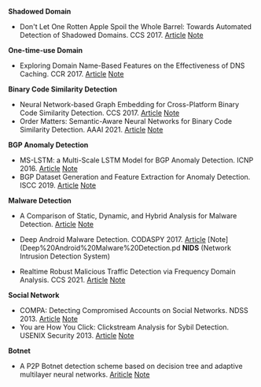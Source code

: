 **Shadowed Domain**

- Don't Let One Rotten Apple Spoil the Whole Barrel: Towards Automated Detection of Shadowed Domains. CCS 2017. [Article](https://www.eecis.udel.edu/~hnw/paper/ccs17.pdf) [Note](Don’t%20Let%20One%20Rotten%20Apple%20Spoil%20the%20Whole%20Barrel.pdf)

**One-time-use Domain**

- Exploring Domain Name-Based Features on the Effectiveness of DNS Caching. CCR 2017. [Article](https://www.eecis.udel.edu/~hnw/paper/ccr17.pdf) [Note](Exploring%20Domain%20Name-Based%20Features%20on%20the%20Effectiveness%20of%20DNS%20Caching.pdf)


**Binary Code Similarity Detection**

- Neural Network-based Graph Embedding for Cross-Platform Binary Code Similarity Detection. CCS 2017. [Article](https://dl.acm.org/doi/pdf/10.1145/3133956.3134018) [Note](Neural%20Network-based%20Graph%20Embedding%20for%20Cross-Platform%20Binary%20Code%20Similarity%20Detection.pdf)
- Order Matters: Semantic-Aware Neural Networks for Binary Code Similarity Detection. AAAI 2021. [Article](https://keenlab.tencent.com/en/whitepapers/Ordermatters.pdf) [Note](Order%20Matters%20Semantic-Aware%20Neural%20Networks%20for%20Binary%20Code%20Similarity%20Detection.pdf)

**BGP Anomaly Detection**

- MS-LSTM: a Multi-Scale LSTM Model for BGP Anomaly Detection. ICNP 2016. [Article](https://www.covert.io/research-papers/deep-learning-security/MS-LSTM%20-%20a%20Multi-Scale%20LSTM%20Model%20for%20BGP%20Anomaly%20Detection.pdf) [Note](MS-LSTM.pdf)
- BGP Dataset Generation and Feature Extraction for Anomaly Detection. ISCC 2019. [Article](https://ieeexplore.ieee.org/abstract/document/8969619) [Note](BGPdataset.pdf)

**Malware Detection**

- A Comparison of Static, Dynamic, and Hybrid Analysis for Malware Detection. [Article](http://www.cs.sjsu.edu/faculty/stamp/papers/Anusha.pdf) [Note](HMM%20-%20Malware%20Detection.pdf)
- Deep Android Malware Detection. CODASPY 2017. [Article](https://dora.dmu.ac.uk/bitstream/handle/2086/16947/Deep-Android-Malware-Detection.pdf?sequence=1&isAllowed=y) [Note](Deep%20Android%20Malware%20Detection.pd
**NIDS** (Network Intrusion Detection System)

- Realtime Robust Malicious Traffic Detection via Frequency Domain Analysis. CCS 2021. [Article](https://arxiv.org/pdf/2106.14707v3.pdf) [Note](NIDS-Whisper.pdf)

**Social Network**

- COMPA: Detecting Compromised Accounts on Social Networks. NDSS 2013. [Article](https://sites.cs.ucsb.edu/~chris/research/doc/ndss13_compa.pdf) [Note](COMPA%20Detecting%20Compromised%20Accounts%20on%20Social%20Networks.pdf)
- You are How You Click: Clickstream Analysis for Sybil Detection. USENIX Security 2013. [Article](https://www.usenix.org/system/files/conference/usenixsecurity13/sec13-paper_wang_0.pdf) [Note](You%20are%20How%20You%20Click.pdf)

**Botnet**

- A P2P Botnet detection scheme based on decision tree and adaptive multilayer neural networks. [Ariticle](https://www.researchgate.net/publication/308880369_A_P2P_Botnet_detection_scheme_based_on_decision_tree_and_adaptive_multilayer_neural_networks) [Note](A%20P2P%20Botnet%20detection%20scheme.pdf)